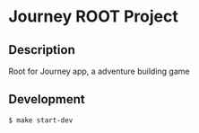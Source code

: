 # Journey ROOT Project

## Description

Root for Journey app, a adventure building game

## Development

```bash
$ make start-dev
```
